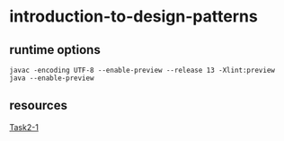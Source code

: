 # introduction-to-design-patterns

## runtime options
```
javac -encoding UTF-8 --enable-preview --release 13 -Xlint:preview
java --enable-preview 
```

## resources
[Task2-1](https://github.com/smicle/introduction-to-design-patterns/blob/master/task2-1/SingletonTest.java)
